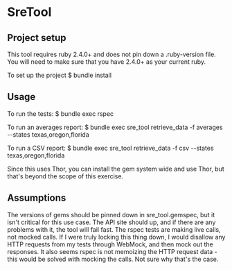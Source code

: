 # SreTool

## Project setup

  This tool requires ruby 2.4.0+ and does not pin down a .ruby-version file.
  You will need to make sure that you have 2.4.0+ as your current ruby.

  To set up the project
  $ bundle install

## Usage

  To run the tests:
  $ bundle exec rspec

  To run an averages report:
  $ bundle exec sre_tool retrieve_data -f averages --states texas,oregon,florida

  To run a CSV report:
  $ bundle exec sre_tool retrieve_data -f csv --states texas,oregon,florida

  Since this uses Thor, you can install the gem system wide and use Thor, but that's beyond the scope of this exercise.

## Assumptions

The versions of gems should be pinned down in sre_tool.gemspec, but it isn't critical for this use case.
The API site should up, and if there are any problems with it, the tool will fail fast.
The rspec tests are making live calls, not mocked calls.  If I were truly locking this thing down, I would disallow any HTTP requests from my tests through WebMock, and then mock out the responses.
It also seems rspec is not memoizing the HTTP request data - this would be solved with mocking the calls. Not sure why that's the case.
